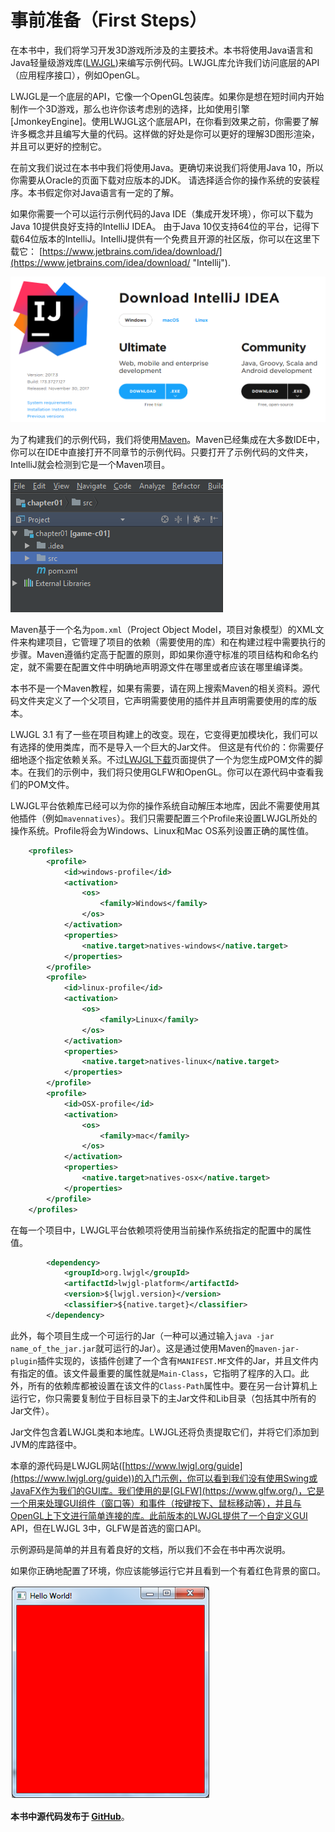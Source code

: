 # 事前准备（First Steps）

在本书中，我们将学习开发3D游戏所涉及的主要技术。本书将使用Java语言和Java轻量级游戏库([LWJGL](http://www.lwjgl.org/))来编写示例代码。LWJGL库允许我们访问底层的API（应用程序接口），例如OpenGL。

LWJGL是一个底层的API，它像一个OpenGL包装库。如果你是想在短时间内开始制作一个3D游戏，那么也许你该考虑别的选择，比如使用引擎[JmonkeyEngine]。使用LWJGL这个底层API，在你看到效果之前，你需要了解许多概念并且编写大量的代码。这样做的好处是你可以更好的理解3D图形渲染，并且可以更好的控制它。

在前文我们说过在本书中我们将使用Java。更确切来说我们将使用Java 10，所以你需要从Oracle的页面下载对应版本的JDK。 请选择适合你的操作系统的安装程序。本书假定你对Java语言有一定的了解。

如果你需要一个可以运行示例代码的Java IDE（集成开发环境），你可以下载为Java 10提供良好支持的IntelliJ IDEA。 由于Java 10仅支持64位的平台，记得下载64位版本的IntelliJ。IntelliJ提供有一个免费且开源的社区版，你可以在这里下载它： [https://www.jetbrains.com/idea/download/](https://www.jetbrains.com/idea/download/ "Intellij").

![](_static/01/intellij.png)

为了构建我们的示例代码，我们将使用[Maven](https://maven.apache.org/)。Maven已经集成在大多数IDE中，你可以在IDE中直接打开不同章节的示例代码。只要打开了示例代码的文件夹，IntelliJ就会检测到它是一个Maven项目。

![](_static/01/maven_project.png)

Maven基于一个名为`pom.xml`（Project Object Model，项目对象模型）的XML文件来构建项目，它管理了项目的依赖（需要使用的库）和在构建过程中需要执行的步骤。Maven遵循约定高于配置的原则，即如果你遵守标准的项目结构和命名约定，就不需要在配置文件中明确地声明源文件在哪里或者应该在哪里编译类。

本书不是一个Maven教程，如果有需要，请在网上搜索Maven的相关资料。源代码文件夹定义了一个父项目，它声明需要使用的插件并且声明需要使用的库的版本。

LWJGL 3.1 有了一些在项目构建上的改变。现在，它变得更加模块化，我们可以有选择的使用类库，而不是导入一个巨大的Jar文件。
但这是有代价的：你需要仔细地逐个指定依赖关系。不过[LWJGL下载](https://www.lwjgl.org/download)页面提供了一个为您生成POM文件的脚本。在我们的示例中，我们将只使用GLFW和OpenGL。你可以在源代码中查看我们的POM文件。

LWJGL平台依赖库已经可以为你的操作系统自动解压本地库，因此不需要使用其他插件（例如`mavennatives`）。我们只需要配置三个Profile来设置LWJGL所处的操作系统。Profile将会为Windows、Linux和Mac OS系列设置正确的属性值。

```xml
    <profiles>
        <profile>
            <id>windows-profile</id>
            <activation>
                <os>
                    <family>Windows</family>
                </os>
            </activation>
            <properties>
                <native.target>natives-windows</native.target>
            </properties>                
        </profile>
        <profile>
            <id>linux-profile</id>
            <activation>
                <os>
                    <family>Linux</family>
                </os>
            </activation>
            <properties>
                <native.target>natives-linux</native.target>
            </properties>                
        </profile>
        <profile>
            <id>OSX-profile</id>
            <activation>
                <os>
                    <family>mac</family>
                </os>
            </activation>
            <properties>
                <native.target>natives-osx</native.target>
            </properties>
        </profile>
    </profiles>
```

在每一个项目中，LWJGL平台依赖项将使用当前操作系统指定的配置中的属性值。

```xml
        <dependency>
            <groupId>org.lwjgl</groupId>
            <artifactId>lwjgl-platform</artifactId>
            <version>${lwjgl.version}</version>
            <classifier>${native.target}</classifier>
        </dependency>
```

此外，每个项目生成一个可运行的Jar（一种可以通过输入`java -jar name_of_the_jar.jar`就可运行的Jar）。这是通过使用Maven的`maven-jar-plugin`插件实现的，该插件创建了一个含有`MANIFEST.MF`文件的Jar，并且文件内有指定的值。该文件最重要的属性就是`Main-Class`，它指明了程序的入口。此外，所有的依赖库都被设置在该文件的`Class-Path`属性中。要在另一台计算机上运行它，你只需要复制位于目标目录下的主Jar文件和Lib目录（包括其中所有的Jar文件）。

Jar文件包含着LWJGL类和本地库。LWJGL还将负责提取它们，并将它们添加到JVM的库路径中。

本章的源代码是LWJGL网站([https://www.lwjgl.org/guide](https://www.lwjgl.org/guide))的入门示例，你可以看到我们没有使用Swing或JavaFX作为我们的GUI库。我们使用的是[GLFW](https://www.glfw.org/)，它是一个用来处理GUI组件（窗口等）和事件（按键按下、鼠标移动等），并且与OpenGL上下文进行简单连接的库。此前版本的LWJGL提供了一个自定义GUI API，但在LWJGL 3中，GLFW是首选的窗口API。

示例源码是简单的并且有着良好的文档，所以我们不会在书中再次说明。

如果你正确地配置了环境，你应该能够运行它并且看到一个有着红色背景的窗口。

![Hello World](_static/01/hello_world.png)

**本书中源代码发布于 [**GitHub**](https://github.com/lwjglgamedev/lwjglbook)**。
